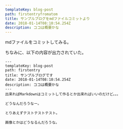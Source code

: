 ```yaml
---
templateKey: blog-post
path: firstentryfromatom
title: サンプルブログをmdファイルコミットより
date: 2018-01-14T08:10:54.254Z
description: ココは概要かな
---
```


mdファイルをコミットしてみる。

ちなみに、以下の内容が出力されていた。

```
---
templateKey: blog-post
path: firstentry
title: サンプルブログです
date: 2018-01-14T08:10:54.254Z
description: ココは概要かな
---
出来ればMarkdownはコミットして作るとか出来ればいいのだけど。。。

どうなんだろうなー。

とりあえずテストテストテスト。

画像とかはどうなるんだろうな。
```
